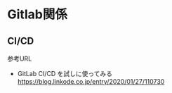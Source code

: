 # Gitlab関係

## CI/CD

参考URL
- GitLab CI/CD を試しに使ってみる
https://blog.linkode.co.jp/entry/2020/01/27/110730

